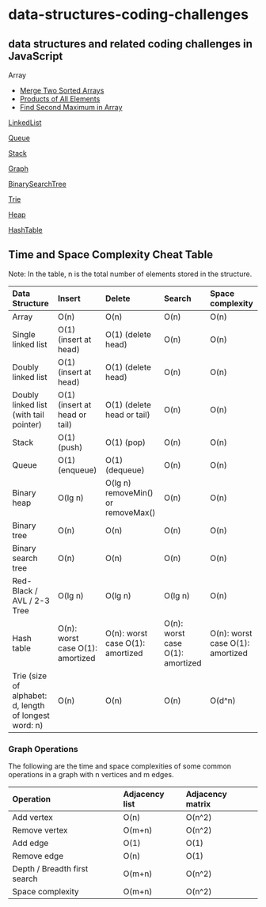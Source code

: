 # data-structures-coding-challenges

## data structures and related coding challenges in JavaScript

Array

- [Merge Two Sorted Arrays](./Array/MergeTwoSortedArrays.js)
- [Products of All Elements](./Array/ProductsOfAllElements.js)
- [Find Second Maximum in Array](./Array/FindSecondMaximumInArray.js)

[LinkedList](./LinkedList/SinglyLinkedList.js)

[Queue](./Queue/Queue.js)

[Stack](./Stack/Stack.js)

[Graph](./Graph/Graph.js)

[BinarySearchTree](./BinarySearchTree/BinarySearchTree.js)

[Trie](./Trie/Trie.js)

[Heap](./Heap/MaxHeap.js)

[HashTable](./HashTable/HashTable.js)

## Time and Space Complexity Cheat Table

Note: In the table, n is the total number of elements stored in the structure.

| Data Structure                                        | Insert                           | Delete                             | Search                           | Space complexity                 |
| :---------------------------------------------------- | :------------------------------- | :--------------------------------- | :------------------------------- | :------------------------------- |
| Array                                                 | O(n)                             | O(n)                               | O(n)                             | O(n)                             |
| Single linked list                                    | O(1) (insert at head)            | O(1) (delete head)                 | O(n)                             | O(n)                             |
| Doubly linked list                                    | O(1) (insert at head)            | O(1) (delete head)                 | O(n)                             | O(n)                             |
| Doubly linked list (with tail pointer)                | O(1) (insert at head or tail)    | O(1) (delete head or tail)         | O(n)                             | O(n)                             |
| Stack                                                 | O(1) (push)                      | O(1) (pop)                         | O(n)                             | O(n)                             |
| Queue                                                 | O(1) (enqueue)                   | O(1) (dequeue)                     | O(n)                             | O(n)                             |
| Binary heap                                           | O(lg n)                          | O(lg n) removeMin() or removeMax() | O(n)                             | O(n)                             |
| Binary tree                                           | O(n)                             | O(n)                               | O(n)                             | O(n)                             |
| Binary search tree                                    | O(n)                             | O(n)                               | O(n)                             | O(n)                             |
| Red-Black / AVL / 2-3 Tree                            | O(lg n)                          | O(lg n)                            | O(lg n)                          | O(n)                             |
| Hash table                                            | O(n): worst case O(1): amortized | O(n): worst case O(1): amortized   | O(n): worst case O(1): amortized | O(n): worst case O(1): amortized |
| Trie (size of alphabet: d, length of longest word: n) | O(n)                             | O(n)                               | O(n)                             | O(d^n)                           |

### Graph Operations

The following are the time and space complexities of some common operations in a graph with n vertices and m edges.

| Operation                    | Adjacency list | Adjacency matrix |
| :--------------------------- | :------------- | :--------------- |
| Add vertex                   | O(n)           | O(n^2)           |
| Remove vertex                | O(m+n)         | O(n^2)           |
| Add edge                     | O(1)           | O(1)             |
| Remove edge                  | O(n)           | O(1)             |
| Depth / Breadth first search | O(m+n)         | O(n^2)           |
| Space complexity             | O(m+n)         | O(n^2)           |
